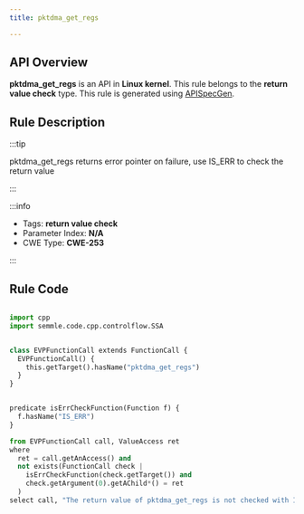 ```yaml
---
title: pktdma_get_regs

---
```



## API Overview
**pktdma_get_regs** is an API in **Linux kernel**. This rule belongs to the **return value check** type. This rule is generated using [APISpecGen](../../tools/APISpecGen).
## Rule Description

:::tip

pktdma_get_regs returns error pointer on failure, use IS_ERR to check the return value

:::

:::info

- Tags: **return value check**
- Parameter Index: **N/A**
- CWE Type: **CWE-253**

:::

## Rule Code
```python

import cpp
import semmle.code.cpp.controlflow.SSA


class EVPFunctionCall extends FunctionCall {
  EVPFunctionCall() {
    this.getTarget().hasName("pktdma_get_regs")
  }
}


predicate isErrCheckFunction(Function f) {
  f.hasName("IS_ERR") 
}

from EVPFunctionCall call, ValueAccess ret
where
  ret = call.getAnAccess() and
  not exists(FunctionCall check |
    isErrCheckFunction(check.getTarget()) and
    check.getArgument(0).getAChild*() = ret
  )
select call, "The return value of pktdma_get_regs is not checked with IS_ERR."
    
```